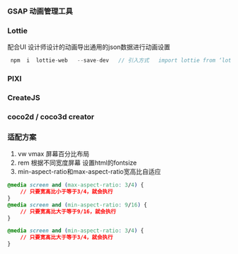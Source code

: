 ### GSAP 动画管理工具

### Lottie
配合UI 设计师设计的动画导出通用的json数据进行动画设置
```js
 npm  i  lottie-web   --save-dev   // 引入方式   import lottie from ‘lottie-web’
```

### PIXI 

### CreateJS

### coco2d / coco3d creator


### 适配方案 
1. vw vmax 屏幕百分比布局
2. rem 根据不同宽度屏幕 设置html的fontsize
3. min-aspect-ratio和max-aspect-ratio宽高比自适应
```css
@media screen and (max-aspect-ratio: 3/4) {
    // 只要宽高比小于等于3/4，就会执行
}
@media screen and (min-aspect-ratio: 9/16) {
    // 只要宽高比大于等于9/16，就会执行
}

@media screen and (min-aspect-ratio: 3/4) {
    // 只要宽高比大于等于3/4，就会执行
}
```
